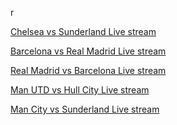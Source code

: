 r
<p><a href="http://www.manutdcity-stream.com/">Chelsea vs Sunderland Live stream</a></p><p><a href="http://www.realmadrid-streams.com/">Barcelona vs Real Madrid Live stream</a></p><p><a href="http://www.realmadrid-streams.com/2014/04/Real-Madrid-Live-stream.html">Real Madrid vs Barcelona Live stream</a></p><p><a href="http://www.manutdcity-stream.com/2014/04/Manchester-United-live-stream.html">Man UTD vs Hull City Live stream</a></p><p><a href="http://www.manutdcity-stream.com/2014/04/Manchester-City-live-stream.html">Man City vs Sunderland Live stream</a></p>
